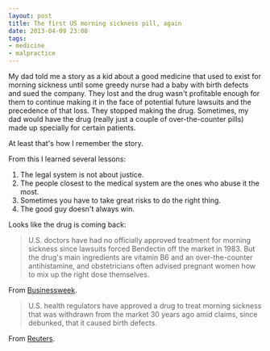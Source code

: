 ```yaml
---
layout: post
title: The first US morning sickness pill, again
date: 2013-04-09 23:08  
tags:
- medicine
- malpractice
---
```


My dad told me a story as a kid about a good medicine that used to exist for morning sickness until some greedy nurse had a baby with birth defects and sued the company. They lost and the drug wasn't profitable enough for them to continue making it in the face of potential future lawsuits and the precedence of that loss. They stopped making the drug. Sometimes, my dad would have the drug (really just a couple of over-the-counter pills) made up specially for certain patients. 

At least that's how I remember the story. 

From this I learned several lessons:

1. The legal system is not about justice. 
1. The people closest to the medical system are the ones who abuse it the most. 
1. Sometimes you have to take great risks to do the right thing. 
1. The good guy doesn't always win. 

Looks like the drug is coming back:

> U.S. doctors have had no officially approved treatment for morning sickness since lawsuits forced Bendectin off the market in 1983. But the drug's main ingredients are vitamin B6 and an over-the-counter antihistamine, and obstetricians often advised pregnant women how to mix up the right dose themselves.

From [Businessweek](http://www.businessweek.com/ap/2013-04-08/fda-approves-return-of-drug-for-morning-sickness).

> U.S. health regulators have approved a drug to treat morning sickness that was withdrawn from the market 30 years ago amid claims, since debunked, that it caused birth defects.

From [Reuters](http://mobile.reuters.com/article/idUSBRE93800120130409?irpc=932).
